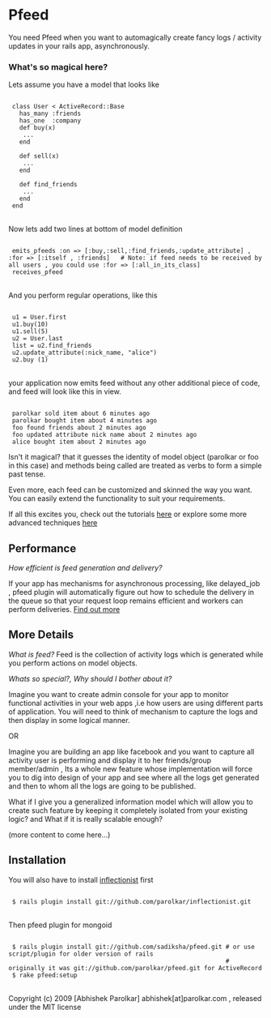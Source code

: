 Pfeed
======

You need Pfeed when you want to automagically create fancy logs / activity updates in your rails app, asynchronously.


### What's so magical here?
Lets assume you have a model that looks like

<pre>
<code>
 class User < ActiveRecord::Base
   has_many :friends
   has_one  :company
   def buy(x)
    ...
   end

   def sell(x)
    ...
   end

   def find_friends
    ...
   end
 end
</code>
</pre>

Now lets add two lines at bottom of model definition

<pre>
<code>
 emits_pfeeds :on => [:buy,:sell,:find_friends,:update_attribute] , :for => [:itself , :friends]   # Note: if feed needs to be received by all users , you could use :for => [:all_in_its_class]
 receives_pfeed
</code>
</pre>


And you perform regular operations, like this

<pre>
<code>
 u1 = User.first
 u1.buy(10)
 u1.sell(5)
 u2 = User.last
 list = u2.find_friends
 u2.update_attribute(:nick_name, "alice")
 u2.buy (1)
</code>
</pre>
your application now emits feed without any other additional piece of code, and feed will look like this in view.
<pre><code>
 parolkar sold item about 6 minutes ago
 parolkar bought item about 4 minutes ago
 foo found friends about 2 minutes ago
 foo updated attribute nick name about 2 minutes ago
 alice bought item about 2 minutes ago
</code></pre>

Isn't it magical? that it guesses the identity of model object (parolkar or foo in this case) and methods being called are treated as verbs to form a simple past tense.

Even more, each feed can be customized and skinned the way you want. You can easily extend the functionality to suit your requirements.

If all this excites you, check out the tutorials [here](http://wiki.github.com/parolkar/pfeed "pfeed's Wiki") or explore some more advanced techniques [here](http://wiki.github.com/parolkar/pfeed/customizing-the-pfeed-item "pfeed customisation techniques")


## Performance

*How efficient is feed generation and delivery?*

  If your app has mechanisms for asynchronous processing, like delayed_job , pfeed plugin will automatically figure out  how to schedule the delivery in the queue so that your request loop remains efficient and workers can perform deliveries. [Find out more](http://wiki.github.com/parolkar/pfeed/pfeed-delivery-as-background-job "pfeed delivery as background job")

## More Details

*What is feed?*
Feed is the collection of activity logs which is generated while you perform actions on model objects.

*Whats so special?, Why should I bother about it?*

Imagine you want to create admin console for your app to monitor functional activities in your web apps ,i.e how users are using different parts of application. You will need to think of mechanism to capture the logs and then display in some logical manner.

OR

Imagine you are building an app like facebook and you want to capture all activity user is performing and display it to her friends/group member/admin , Its a whole new feature whose implementation will force you to dig into design of your app and see where all the logs get generated and then to whom all the logs are going to be published.

What if I give you a generalized information model which will allow you to create such feature by keeping it completely isolated from your existing logic? and What if it is really scalable enough?

(more content to come here...)


## Installation

You will also have to install [inflectionist](https://github.com/parolkar/inflectionist) first
<pre>
<code>
 $ rails plugin install git://github.com/parolkar/inflectionist.git
</code>
</pre>

Then pfeed plugin for mongoid

<pre>
<code>
 $ rails plugin install git://github.com/sadiksha/pfeed.git # or use script/plugin for older version of rails
                                                            # originally it was git://github.com/parolkar/pfeed.git for ActiveRecord
 $ rake pfeed:setup
</code>
</pre>





Copyright (c) 2009 [Abhishek Parolkar] abhishek[at]parolkar.com , released under the MIT license
